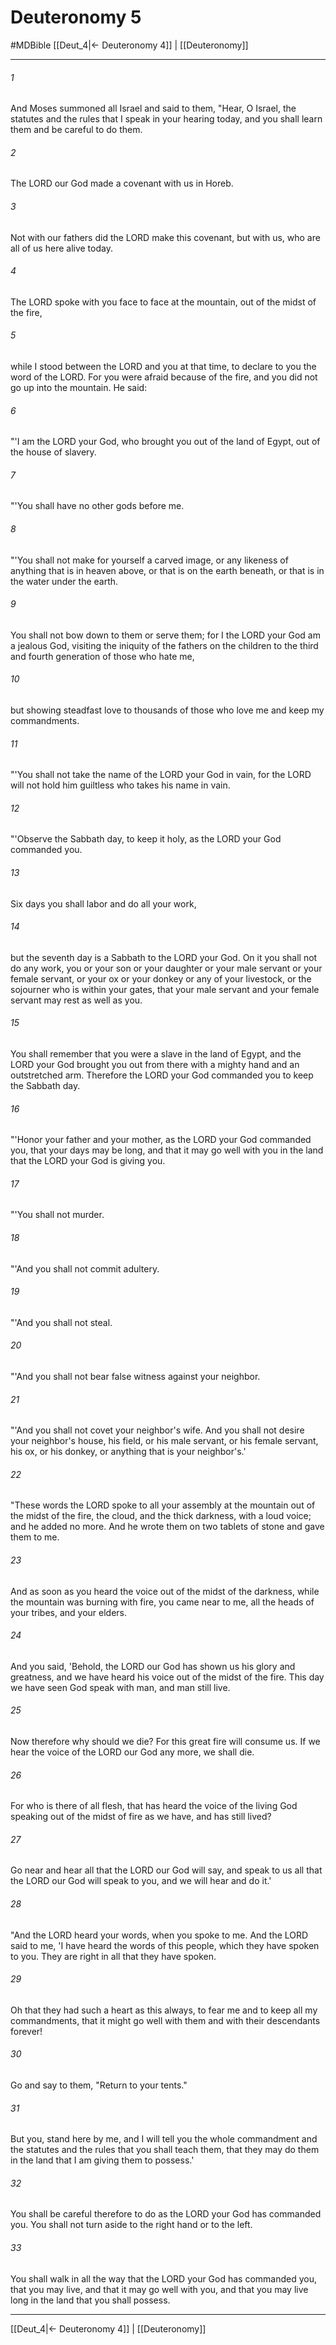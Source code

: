 # Deuteronomy 5
#MDBible
[[Deut_4|← Deuteronomy 4]] | [[Deuteronomy]]

***

###### 1 

And Moses summoned all Israel and said to them, "Hear, O Israel, the statutes and the rules that I speak in your hearing today, and you shall learn them and be careful to do them. 

###### 2 

The LORD our God made a covenant with us in Horeb. 

###### 3 

Not with our fathers did the LORD make this covenant, but with us, who are all of us here alive today. 

###### 4 

The LORD spoke with you face to face at the mountain, out of the midst of the fire, 

###### 5 

while I stood between the LORD and you at that time, to declare to you the word of the LORD. For you were afraid because of the fire, and you did not go up into the mountain. He said: 

###### 6 

"'I am the LORD your God, who brought you out of the land of Egypt, out of the house of slavery. 

###### 7 

"'You shall have no other gods before me. 

###### 8 

"'You shall not make for yourself a carved image, or any likeness of anything that is in heaven above, or that is on the earth beneath, or that is in the water under the earth. 

###### 9 

You shall not bow down to them or serve them; for I the LORD your God am a jealous God, visiting the iniquity of the fathers on the children to the third and fourth generation of those who hate me, 

###### 10 

but showing steadfast love to thousands of those who love me and keep my commandments. 

###### 11 

"'You shall not take the name of the LORD your God in vain, for the LORD will not hold him guiltless who takes his name in vain. 

###### 12 

"'Observe the Sabbath day, to keep it holy, as the LORD your God commanded you. 

###### 13 

Six days you shall labor and do all your work, 

###### 14 

but the seventh day is a Sabbath to the LORD your God. On it you shall not do any work, you or your son or your daughter or your male servant or your female servant, or your ox or your donkey or any of your livestock, or the sojourner who is within your gates, that your male servant and your female servant may rest as well as you. 

###### 15 

You shall remember that you were a slave in the land of Egypt, and the LORD your God brought you out from there with a mighty hand and an outstretched arm. Therefore the LORD your God commanded you to keep the Sabbath day. 

###### 16 

"'Honor your father and your mother, as the LORD your God commanded you, that your days may be long, and that it may go well with you in the land that the LORD your God is giving you. 

###### 17 

"'You shall not murder. 

###### 18 

"'And you shall not commit adultery. 

###### 19 

"'And you shall not steal. 

###### 20 

"'And you shall not bear false witness against your neighbor. 

###### 21 

"'And you shall not covet your neighbor's wife. And you shall not desire your neighbor's house, his field, or his male servant, or his female servant, his ox, or his donkey, or anything that is your neighbor's.' 

###### 22 

"These words the LORD spoke to all your assembly at the mountain out of the midst of the fire, the cloud, and the thick darkness, with a loud voice; and he added no more. And he wrote them on two tablets of stone and gave them to me. 

###### 23 

And as soon as you heard the voice out of the midst of the darkness, while the mountain was burning with fire, you came near to me, all the heads of your tribes, and your elders. 

###### 24 

And you said, 'Behold, the LORD our God has shown us his glory and greatness, and we have heard his voice out of the midst of the fire. This day we have seen God speak with man, and man still live. 

###### 25 

Now therefore why should we die? For this great fire will consume us. If we hear the voice of the LORD our God any more, we shall die. 

###### 26 

For who is there of all flesh, that has heard the voice of the living God speaking out of the midst of fire as we have, and has still lived? 

###### 27 

Go near and hear all that the LORD our God will say, and speak to us all that the LORD our God will speak to you, and we will hear and do it.' 

###### 28 

"And the LORD heard your words, when you spoke to me. And the LORD said to me, 'I have heard the words of this people, which they have spoken to you. They are right in all that they have spoken. 

###### 29 

Oh that they had such a heart as this always, to fear me and to keep all my commandments, that it might go well with them and with their descendants forever! 

###### 30 

Go and say to them, "Return to your tents." 

###### 31 

But you, stand here by me, and I will tell you the whole commandment and the statutes and the rules that you shall teach them, that they may do them in the land that I am giving them to possess.' 

###### 32 

You shall be careful therefore to do as the LORD your God has commanded you. You shall not turn aside to the right hand or to the left. 

###### 33 

You shall walk in all the way that the LORD your God has commanded you, that you may live, and that it may go well with you, and that you may live long in the land that you shall possess. 

***

[[Deut_4|← Deuteronomy 4]] | [[Deuteronomy]]
